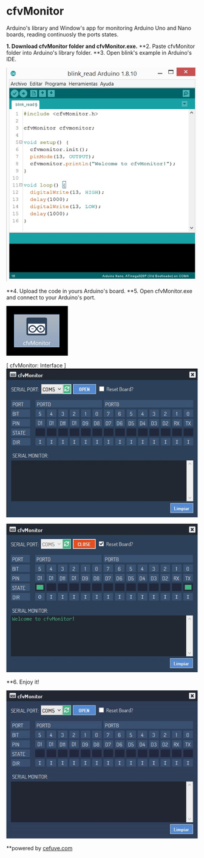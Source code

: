 # cfvMonitor
Arduino's library and Window's app for monitoring Arduino Uno and Nano boards, reading continuosly the ports states.

**1. Download cfvMonitor folder and cfvMonitor.exe.**
**2. Paste cfvMonitor folder into Arduino's library folder.
**3. Open blink's example in Arduino's IDE.

![arduino_example](https://github.com/cefuve/cfvMonitor/blob/master/cfvMonitor/images/blink_example.jpg)

**4. Upload the code in yours Arduino's board.
**5. Open cfvMonitor.exe and connect to your Arduino's port.

![cfvMonitor.exe](https://github.com/cefuve/cfvMonitor/blob/master/cfvMonitor/images/exe_file.jpg)

[ cfvMonitor: Interface ]</br>
![application](https://github.com/cefuve/cfvMonitor/blob/master/cfvMonitor/images/cfvMonitor_app.jpg)

![connected!](https://github.com/cefuve/cfvMonitor/blob/master/cfvMonitor/images/open_port.jpg)

**6. Enjoy it!


![animation](https://github.com/cefuve/cfvMonitor/blob/master/cfvMonitor/images/connect_app.gif)

**powered by <a href="https://cefuve.com">cefuve.com</a>
